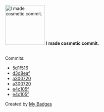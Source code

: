<img src="https://my-badges.github.io/my-badges/cosmetic-commit.png" alt="I made cosmetic commit." title="I made cosmetic commit." width="128">
<strong>I made cosmetic commit.</strong>
<br><br>

Commits:

- <a href="https://github.com/Hyle-org/devhub-hyle/commit/5d1f5163b486ad0f14fe8a0f5f799e890c91d391">5d1f516</a>
- <a href="https://github.com/Hyle-org/devhub-hyle/commit/d3d8eaf996449c30892fa8873e7cad87405cda29">d3d8eaf</a>
- <a href="https://github.com/alexture/devhub-hyle/commit/a3007208fc75b46fff9f527a07279cec2c09c6bb">a300720</a>
- <a href="https://github.com/Hyle-org/devhub-hyle/commit/a3007208fc75b46fff9f527a07279cec2c09c6bb">a300720</a>
- <a href="https://github.com/alexture/devhub-hyle/commit/e4c105fd07e5c7b0e3480311163176342fef785f">e4c105f</a>
- <a href="https://github.com/Hyle-org/devhub-hyle/commit/e4c105fd07e5c7b0e3480311163176342fef785f">e4c105f</a>


Created by <a href="https://github.com/my-badges/my-badges">My Badges</a>